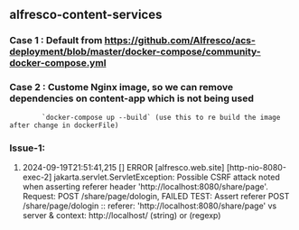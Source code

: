 ## alfresco-content-services

### Case 1 : Default from https://github.com/Alfresco/acs-deployment/blob/master/docker-compose/community-docker-compose.yml

### Case 2 : Custome Nginx image, so we can remove dependencies on content-app which is not being used 
			`docker-compose up --build` (use this to re build the image after change in dockerFile)

### Issue-1:
1. 2024-09-19T21:51:41,215 [] ERROR [alfresco.web.site] [http-nio-8080-exec-2] jakarta.servlet.ServletException: Possible CSRF attack noted when asserting referer header 'http://localhost:8080/share/page'. Request: POST /share/page/dologin, FAILED TEST: Assert referer POST /share/page/dologin :: referer: 'http://localhost:8080/share/page' vs server & context: http://localhost/ (string) or  (regexp)
